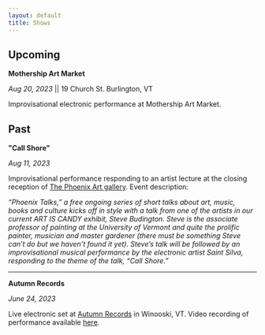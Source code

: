 ```yaml
---
layout: default
title: Shows
---
```


## Upcoming

**Mothership Art Market**

*Aug 20, 2023*  || 19 Church St. Burlington, VT

Improvisational electronic performance at Mothership Art Market.

## Past

**"Call Shore"**

*Aug 11, 2023*

Improvisational performance responding to an artist lecture at the closing reception of [The Phoenix Art gallery](https://thephoenixvt.com/events-calendar/2023/8/11/phoenix-talks-steve-budington-amp-saint-silva). Event description:

*“Phoenix Talks,” a free ongoing series of short talks about art, music, books and culture kicks off in style with a talk from one of the artists in our current ART IS CANDY exhibit, Steve Budington. Steve is the associate professor of painting at the University of Vermont and quite the prolific painter, musician and master gardener (there must be something Steve can’t do but we haven’t found it yet). Steve’s talk will be followed by an improvisational musical performance by the electronic artist Saint Silva, responding to the theme of the talk, “Call Shore.”*

---

**Autumn Records**

*June 24, 2023*

Live electronic set at [Autumn Records](https://www.autumnrecordsvt.com/) in Winooski, VT. Video recording of performance available [here](https://youtu.be/Zbh9wtCPIus).

